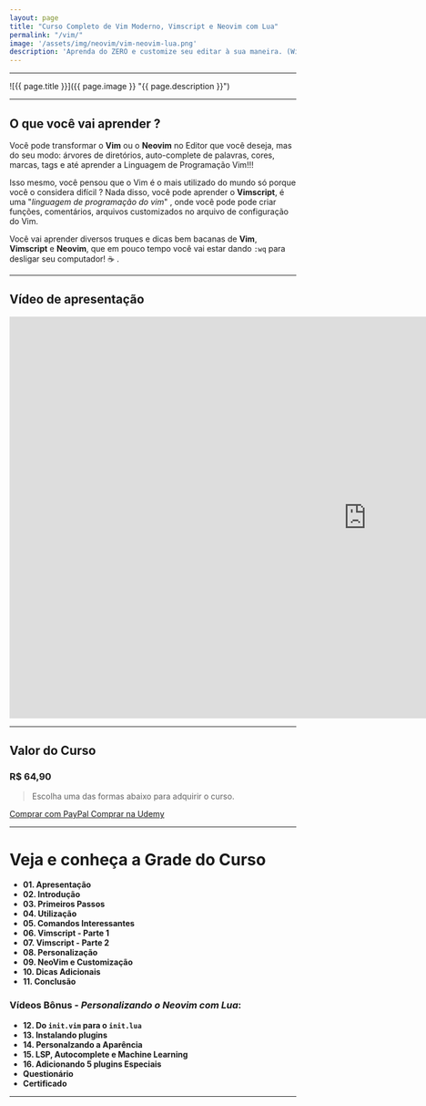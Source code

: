 ```yaml
---
layout: page
title: "Curso Completo de Vim Moderno, Vimscript e Neovim com Lua"
permalink: "/vim/"
image: '/assets/img/neovim/vim-neovim-lua.png'
description: 'Aprenda do ZERO e customize seu editar à sua maneira. (Windows e Unix-Like)'
---
```


---

![{{ page.title }}]({{ page.image }} "{{ page.description }}")

---

## O que você vai aprender ? 
Você pode transformar o **Vim** ou o **Neovim** no Editor que você deseja, mas do seu modo: árvores de diretórios, auto-complete de palavras, cores, marcas, tags e até aprender a Linguagem de Programação Vim!!!

Isso mesmo, você pensou que o Vim é o mais utilizado do mundo só porque você o considera difícil ? Nada disso, você pode aprender o **Vimscript**, é uma "*linguagem de programação do vim*" , onde você pode pode criar funções, comentários, arquivos customizados no arquivo de configuração do Vim.

Você vai aprender diversos truques e dicas bem bacanas de **Vim**, **Vimscript** e **Neovim**, que em pouco tempo você vai estar dando `:wq` para desligar seu computador! ☕ .


---

## Vídeo de apresentação

<iframe width="1253" height="705" src="https://www.youtube.com/embed/F8sVDXvT9vo" title="YouTube video player" frameborder="0" allow="accelerometer; autoplay; clipboard-write; encrypted-media; gyroscope; picture-in-picture" allowfullscreen></iframe>

---

## Valor do Curso
### R$ 64,90
> Escolha uma das formas abaixo para adquirir o curso.

<a href="https://cutt.ly/newvim" class="btn btn-lg btn-info btn-block my-2 py-3">
  <i class="fab fa-paypal"></i> Comprar com PayPal
</a>

<a href="https://cutt.ly/neovim" class="btn btn-lg btn-danger btn-block my-2 py-3">
  <i class="fas fa-graduation-cap"></i> Comprar na Udemy
</a>

---

# Veja e conheça a Grade do Curso
+ **01. Apresentação**
+ **02. Introdução**
+ **03. Primeiros Passos**
+ **04. Utilização**
+ **05. Comandos Interessantes**
+ **06. Vimscript - Parte 1**
+ **07. Vimscript - Parte 2**
+ **08. Personalização**
+ **09. NeoVim e Customização**
+ **10. Dicas Adicionais**
+ **11. Conclusão**
### Vídeos Bônus - *Personalizando o Neovim com Lua*:
+ **12. Do `init.vim` para o `init.lua`**
+ **13. Instalando plugins**
+ **14. Personalzando a Aparência**
+ **15. LSP, Autocomplete e Machine Learning**
+ **16. Adicionando 5 plugins Especiais**
+ **Questionário**
+ **Certificado**

---

